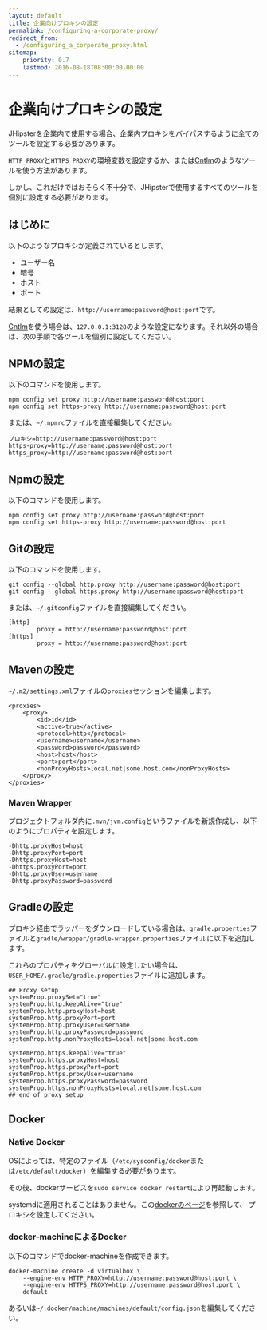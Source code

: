 ```yaml
---
layout: default
title: 企業向けプロキシの設定
permalink: /configuring-a-corporate-proxy/
redirect_from:
  - /configuring_a_corporate_proxy.html
sitemap:
    priority: 0.7
    lastmod: 2016-08-18T08:00:00-00:00
---
```


# <i class="fa fa-exchange"></i> 企業向けプロキシの設定

JHipsterを企業内で使用する場合、企業内プロキシをバイパスするように全てのツールを設定する必要があります。

`HTTP_PROXY`と`HTTPS_PROXY`の環境変数を設定するか、または[Cntlm](http://cntlm.sourceforge.net/)のようなツールを使う方法があります。

しかし、これだけではおそらく不十分で、JHipsterで使用するすべてのツールを個別に設定する必要があります。

## はじめに

以下のようなプロキシが定義されているとします。

- ユーザー名
- 暗号
- ホスト
- ポート

結果としての設定は、`http://username:password@host:port`です。

[Cntlm](http://cntlm.sourceforge.net/)を使う場合は、`127.0.0.1:3128`のような設定になります。それ以外の場合は、次の手順で各ツールを個別に設定してください。

## NPMの設定

以下のコマンドを使用します。

```
npm config set proxy http://username:password@host:port
npm config set https-proxy http://username:password@host:port
```

または、`~/.npmrc`ファイルを直接編集してください。

```
プロキシ=http://username:password@host:port
https-proxy=http://username:password@host:port
https_proxy=http://username:password@host:port
```

## Npmの設定

以下のコマンドを使用します。

```
npm config set proxy http://username:password@host:port
npm config set https-proxy http://username:password@host:port
```

## Gitの設定

以下のコマンドを使用します。

```
git config --global http.proxy http://username:password@host:port
git config --global https.proxy http://username:password@host:port
```

または、`~/.gitconfig`ファイルを直接編集してください。

```
[http]
        proxy = http://username:password@host:port
[https]
        proxy = http://username:password@host:port
```

## Mavenの設定

`~/.m2/settings.xml`ファイルの`proxies`セッションを編集します。

```
<proxies>
    <proxy>
        <id>id</id>
        <active>true</active>
        <protocol>http</protocol>
        <username>username</username>
        <password>password</password>
        <host>host</host>
        <port>port</port>
        <nonProxyHosts>local.net|some.host.com</nonProxyHosts>
    </proxy>
</proxies>
```

### Maven Wrapper

プロジェクトフォルダ内に`.mvn/jvm.config`というファイルを新規作成し、以下のようにプロパティを設定します。

```
-Dhttp.proxyHost=host 
-Dhttp.proxyPort=port 
-Dhttps.proxyHost=host 
-Dhttps.proxyPort=port 
-Dhttp.proxyUser=username 
-Dhttp.proxyPassword=password
```

## Gradleの設定

プロキシ経由でラッパーをダウンロードしている場合は、`gradle.properties`ファイルと`gradle/wrapper/gradle-wrapper.properties`ファイルに以下を追加します。

これらのプロパティをグローバルに設定したい場合は、`USER_HOME/.gradle/gradle.properties`ファイルに追加します。

```
## Proxy setup
systemProp.proxySet="true"
systemProp.http.keepAlive="true"
systemProp.http.proxyHost=host
systemProp.http.proxyPort=port
systemProp.http.proxyUser=username
systemProp.http.proxyPassword=password
systemProp.http.nonProxyHosts=local.net|some.host.com

systemProp.https.keepAlive="true"
systemProp.https.proxyHost=host
systemProp.https.proxyPort=port
systemProp.https.proxyUser=username
systemProp.https.proxyPassword=password
systemProp.https.nonProxyHosts=local.net|some.host.com
## end of proxy setup
```

## Docker

### Native Docker

OSによっては、特定のファイル（`/etc/sysconfig/docker`または`/etc/default/docker`）を編集する必要があります。

その後、dockerサービスを`sudo service docker restart`により再起動します。 

systemdに適用されることはありません。この[dockerのページ](https://docs.docker.com/engine/admin/systemd/#http-proxy)を参照して、
プロキシを設定してください。

### docker-machineによるDocker

以下のコマンドでdocker-machineを作成できます。

```
docker-machine create -d virtualbox \
    --engine-env HTTP_PROXY=http://username:password@host:port \
    --engine-env HTTPS_PROXY=http://username:password@host:port \
    default
```

あるいは`~/.docker/machine/machines/default/config.json`を編集してください。
